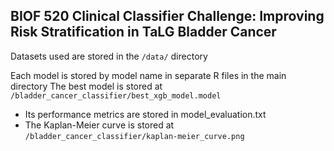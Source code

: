 ## BIOF 520 Clinical Classifier Challenge: Improving Risk Stratification in TaLG Bladder Cancer

Datasets used are stored in the `/data/` directory

Each model is stored by model name in separate R files in the main directory
The best model is stored at `/bladder_cancer_classifier/best_xgb_model.model`
- Its performance metrics are stored in model_evaluation.txt
- The Kaplan-Meier curve is stored at `/bladder_cancer_classifier/kaplan-meier_curve.png`
